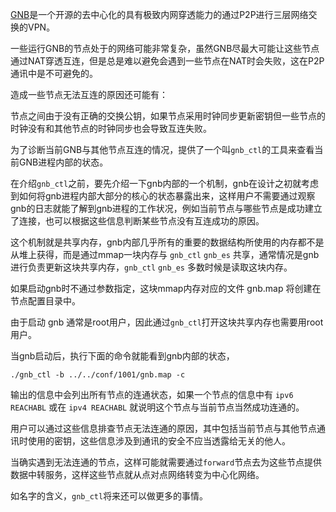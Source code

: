 [GNB](https://gitee.com/gnbdev/gnb "GNB")是一个开源的去中心化的具有极致内网穿透能力的通过P2P进行三层网络交换的VPN。

一些运行GNB的节点处于的网络可能非常复杂，虽然GNB尽最大可能让这些节点通过NAT穿透互连，但是总是难以避免会遇到一些节点在NAT时会失败，这在P2P通讯中是不可避免的。

造成一些节点无法互连的原因还可能有：

节点之间由于没有正确的交换公钥，如果节点采用时钟同步更新密钥但一些节点的时钟没有和其他节点的时钟同步也会导致互连失败。

为了诊断当前GNB与其他节点互连的情况，提供了一个叫`gnb_ctl`的工具来查看当前GNB进程内部的状态。

在介绍`gnb_ctl`之前，要先介绍一下gnb内部的一个机制，gnb在设计之初就考虑到如何将gnb进程内部大部分的核心的状态暴露出来，这样用户不需要通过观察gnb的日志就能了解到gnb进程的工作状况，例如当前节点与哪些节点是成功建立了连接，也可以根据这些信息判断某些节点没有互连成功的原因。

这个机制就是共享内存，gnb内部几乎所有的重要的数据结构所使用的内存都不是从堆上获得，而是通过mmap一块内存与 `gnb_ctl` `gnb_es` 共享，通常情况是gnb进行负责更新这块共享内存，`gnb_ctl` `gnb_es` 多数时候是读取这块内存。

如果启动gnb时不通过参数指定，这块mmap内存对应的文件 gnb.map 将创建在节点配置目录中。

由于启动 gnb 通常是root用户，因此通过`gnb_ctl`打开这块共享内存也需要用root用户。

当gnb启动后，执行下面的命令就能看到gnb内部的状态，

`./gnb_ctl -b ../../conf/1001/gnb.map -c `

输出的信息中会列出所有节点的连通状态，如果一个节点的信息中有
`ipv6 REACHABL`
或在
`ipv4 REACHABL`
就说明这个节点与当前节点当然成功连通的。

用户可以通过这些信息排查节点无法连通的原因，其中包括当前节点与其他节点通讯时使用的密钥，这些信息涉及到通讯的安全不应当透露给无关的他人。

当确实遇到无法连通的节点，这样可能就需要通过`forward`节点去为这些节点提供数据中转服务，这样这些节点就从点对点网络转变为中心化网络。

如名字的含义，`gnb_ctl`将来还可以做更多的事情。
